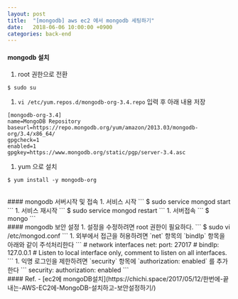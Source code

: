 ```yaml
---
layout: post
title:  "[mongodb] aws ec2 에서 mongodb 세팅하기"
date:   2018-06-06 10:00:00 +0900
categories: back-end
---
```

#### mongodb 설치
1. root 권한으로 전환
```
$ sudo su
```
1. `vi /etc/yum.repos.d/mongodb-org-3.4.repo` 입력 후 아래 내용 저장
```
[mongodb-org-3.4]
name=MongoDB Repository
baseurl=https://repo.mongodb.org/yum/amazon/2013.03/mongodb-org/3.4/x86_64/
gpgcheck=1
enabled=1
gpgkey=https://www.mongodb.org/static/pgp/server-3.4.asc
```
1. yum 으로 설치
```
$ yum install -y mongodb-org
```

<br>
#### mongodb 서버시작 및 접속
1. 서비스 시작
```
$ sudo service mongod start
```
1. 서비스 재시작
```
$ sudo service mongod restart
```
1. 서버접속
```
$ mongo
```


<br>
#### mongodb 보안 설정
1. 설정을 수정하려면 root 권한이 필요하다.
```
$ sudo vi /etc/mongod.conf
```
1. 외부에서 접근을 허용하려면 `net` 항목의 `bindIp` 항목을 아래와 같이 주석처리한다
```
# network interfaces
net:
  port: 27017
#  bindIp: 127.0.0.1  # Listen to local interface only, comment to listen on all interfaces.
```
1. 익명 로그인을 제한하려면 `security` 항목에 `authorization: enabled` 를 추가한다
```
security:
    authorization: enabled
```


<br>
#### Ref.
- [ec2에 mongoDB설치](https://chichi.space/2017/05/12/한번에-끝내는-AWS-EC2에-MongoDB-설치하고-보안설정하기/)

